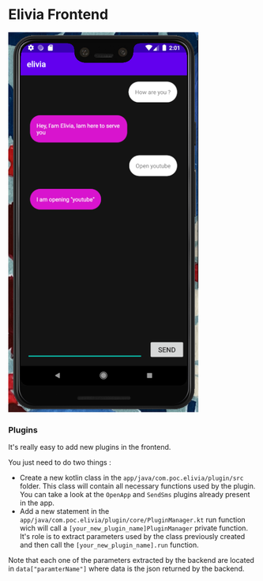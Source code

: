 # Elivia Frontend

![appOverview](../.github/demo_olivia.png)
### Plugins

It's really easy to add new plugins in the frontend.

You just need to do two things :

- Create a new kotlin class in the `app/java/com.poc.elivia/plugin/src` folder. This class will contain all necessary functions used by the plugin. You can take a look at the `OpenApp` and `SendSms` plugins already present in the app.
- Add a new statement in the `app/java/com.poc.elivia/plugin/core/PluginManager.kt` run function wich will call a `[your_new_plugin_name]PluginManager` private function. It's role is to extract parameters used by the class previously created and then call the `[your_new_plugin_name].run` function.

Note that each one of the parameters extracted by the backend are located in `data["paramterName"]` where data is the json returned by the backend.